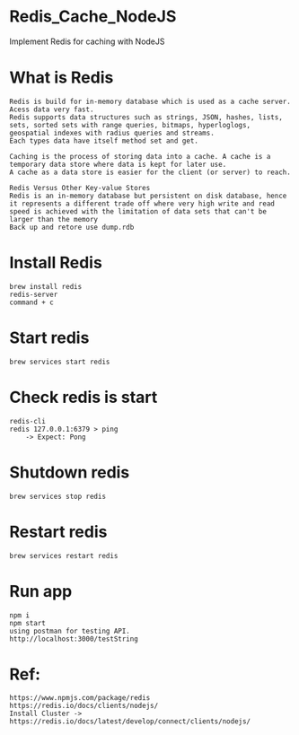 # Redis_Cache_NodeJS
Implement Redis for caching with NodeJS

# What is Redis
````
Redis is build for in-memory database which is used as a cache server.
Acess data very fast.
Redis supports data structures such as strings, JSON, hashes, lists, sets, sorted sets with range queries, bitmaps, hyperloglogs, geospatial indexes with radius queries and streams.
Each types data have itself method set and get.

Caching is the process of storing data into a cache. A cache is a temporary data store where data is kept for later use.
A cache as a data store is easier for the client (or server) to reach.

Redis Versus Other Key-value Stores
Redis is an in-memory database but persistent on disk database, hence it represents a different trade off where very high write and read speed is achieved with the limitation of data sets that can't be larger than the memory
Back up and retore use dump.rdb
````

# Install Redis
    brew install redis
    redis-server
    command + c

# Start redis
    brew services start redis
# Check redis is start
    redis-cli
    redis 127.0.0.1:6379 > ping
        -> Expect: Pong
# Shutdown redis
    brew services stop redis
# Restart redis
    brew services restart redis
# Run app
    npm i
    npm start
    using postman for testing API.
    http://localhost:3000/testString
# Ref:
    https://www.npmjs.com/package/redis
    https://redis.io/docs/clients/nodejs/
    Install Cluster -> https://redis.io/docs/latest/develop/connect/clients/nodejs/

